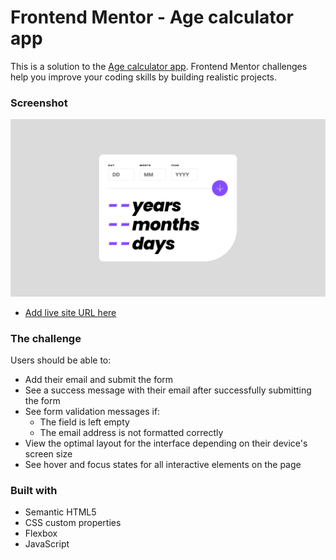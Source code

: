 # Frontend Mentor - Age calculator app

This is a solution to the [Age calculator app](https://www.frontendmentor.io/challenges/age-calculator-app-dF9DFFpj-Q). Frontend Mentor challenges help you improve your coding skills by building realistic projects. 


### Screenshot

![](./assets/images/Screenshot.png)

- [Add live site URL here](https://maximfmu91.github.io/age-calculator-app-main/)

### The challenge

Users should be able to:

- Add their email and submit the form
- See a success message with their email after successfully submitting the form
- See form validation messages if:
  - The field is left empty
  - The email address is not formatted correctly
- View the optimal layout for the interface depending on their device's screen size
- See hover and focus states for all interactive elements on the page


### Built with

- Semantic HTML5
- CSS custom properties
- Flexbox
- JavaScript
